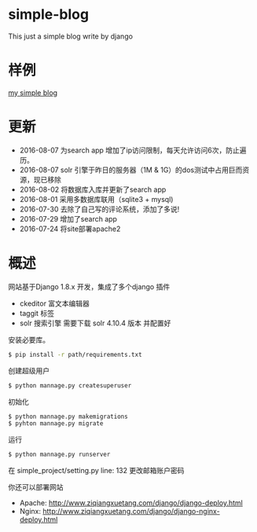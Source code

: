 # simple-blog
This just a simple blog write by django

# 样例

[my simple blog](zltningx.com.cn)

# 更新

  - 2016-08-07 为search app 增加了ip访问限制，每天允许访问6次，防止遍历。
  - 2016-08-07 solr 引擎于昨日的服务器（1M & 1G）的dos测试中占用巨而资源，现已移除
  - 2016-08-02 将数据库入库并更新了search app
  - 2016-08-01 采用多数据库联用（sqlite3 + mysql)
  - 2016-07-30 去除了自己写的评论系统，添加了多说!
  - 2016-07-29 增加了search app
  - 2016-07-24 将site部署apache2

# 概述

网站基于Django 1.8.x 开发，集成了多个django 插件
  - ckeditor 富文本编辑器
  - taggit 标签
  - solr 搜索引擎 需要下载 solr 4.10.4 版本 并配置好

安装必要库。
```sh
$ pip install -r path/requirements.txt  
```
创建超级用户
```sh
$ python mannage.py createsuperuser
```
初始化
```sh
$ python mannage.py makemigrations
$ pyhton mannage.py migrate
```
运行
```sh
$ python mannage.py runserver
```

在 simple_project/setting.py
line: 132
更改邮箱账户密码

你还可以部署网站
 - Apache:  http://www.ziqiangxuetang.com/django/django-deploy.html
 - Nginx:   http://www.ziqiangxuetang.com/django/django-nginx-deploy.html
